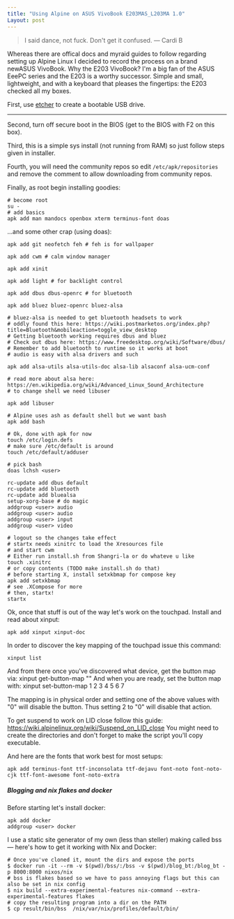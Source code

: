 ```yaml
---
title: "Using Alpine on ASUS VivoBook E203MAS_L203MA 1.0"
Layout: post
---
```


> I said dance, not fuck. Don't get it confused. — Cardi B

Whereas there are offical docs and myraid guides to follow regarding setting up Alpine Linux I decided to record the process on a brand newASUS VivoBook. Why the E203 VivoBook? I'm a big fan of the ASUS EeePC series and the E203 is a worthy successor. Simple and small, lightweight, and with a keyboard that pleases the fingertips: the E203 checked all my boxes.

First, use [etcher](https://www.balena.io/etcher/) to create a bootable USB drive.

<hr>

Second, turn off secure boot in the BIOS (get to the BIOS with F2 on this box).

Third, this is a simple sys install (not running from RAM) so just follow steps given in installer.

Fourth, you will need the community repos so edit `/etc/apk/repositories` and remove the comment to allow downloading from community repos.

Finally, as root begin installing goodies:

	# become root
	su -
	# add basics
	apk add man mandocs openbox xterm terminus-font doas

...and some other crap (using doas):

	apk add git neofetch feh # feh is for wallpaper

	apk add cwm # calm window manager

	apk add xinit

	apk add light # for backlight control

	apk add dbus dbus-openrc # for bluetooth

	apk add bluez bluez-openrc bluez-alsa

	# bluez-alsa is needed to get bluetooth headsets to work
	# oddly found this here: https://wiki.postmarketos.org/index.php?title=Bluetooth&mobileaction=toggle_view_desktop
	# Getting bluetooth working requires dbus and bluez 
	# Check out dbus here: https://www.freedesktop.org/wiki/Software/dbus/
	# Remember to add bluetooth to runtime so it works at boot
	# audio is easy with alsa drivers and such

	apk add alsa-utils alsa-utils-doc alsa-lib alsaconf alsa-ucm-conf

	# read more about alsa here: https://en.wikipedia.org/wiki/Advanced_Linux_Sound_Architecture
	# to change shell we need libuser

	apk add libuser

	# Alpine uses ash as default shell but we want bash
	apk add bash

	# Ok, done with apk for now
	touch /etc/login.defs
	# make sure /etc/default is around
	touch /etc/default/adduser

	# pick bash
	doas lchsh <user>

	rc-update add dbus default
	rc-update add bluetooth
	rc-update add bluealsa
	setup-xorg-base # do magic
	addgroup <user> audio
	addgroup <user> audio
	addgroup <user> input
	addgroup <user> video

	# logout so the changes take effect
	# startx needs xinitrc to load the Xresources file
	# and start cwm
	# Either run install.sh from Shangri-la or do whateve u like
	touch .xinitrc 
	# or copy contents (TODO make install.sh do that)
    # before starting X, install setxkbmap for compose key
    apk add setxkbmap
    # see .XCompose for more
    # then, startx!
	startx

Ok, once that stuff is out of the way let's work on the touchpad. Install and read about xinput:

	apk add xinput xinput-doc

In order to discover the key mapping of the touchpad issue this command:

	xinput list
And from there once you've discovered what device, get the button map via:
	xinput get-button-map "<ur device>"
And when you are ready, set the button map with:
	xinput set-button-map 1 2 3 4 5 6 7

The mapping is in physical order and setting one of the above values with "0" will disable the button. Thus setting 2 to "0" will disable that action.

To get suspend to work on LID close follow this guide: https://wiki.alpinelinux.org/wiki/Suspend_on_LID_close
You might need to create the directories and don't forget to make the script you'll copy executable.

And here are the fonts that work best for most setups:

	apk add terminus-font ttf-inconsolata ttf-dejavu font-noto font-noto-cjk ttf-font-awesome font-noto-extra

##### Blogging and nix flakes and docker
Before starting let's install docker:

	apk add docker
	addgroup <user> docker

I use a static site generator of my own (less than steller) making called bss — here's how to get it working with Nix and Docker:

	# Once you've cloned it, mount the dirs and expose the ports
	$ docker run -it --rm -v $(pwd)/bss/:/bss -v $(pwd)/blog_bt:/blog_bt -p 8000:8000 nixos/nix
	# bss is flakes based so we have to pass annoying flags but this can also be set in nix config
	$ nix build --extra-experimental-features nix-command --extra-experimental-features flakes
	# copy the resulting program into a dir on the PATH
	$ cp result/bin/bss  /nix/var/nix/profiles/default/bin/
